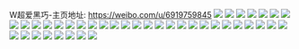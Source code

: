 W超爱黑巧-主页地址: https://weibo.com/u/6919759845 
![](https://wx4.sinaimg.cn/mw2000/007yiBDLly1h9funuaxj6j30u0140445.jpg) 
![](https://wx4.sinaimg.cn/mw2000/007yiBDLly1h9funv40gfj30u0140103.jpg) 
![](https://wx4.sinaimg.cn/mw2000/007yiBDLly1h9funuoxk3j30u01407a0.jpg) 
![](https://wx4.sinaimg.cn/mw2000/007yiBDLly1h9funvnt4vj30u013z7ba.jpg) 
![](https://wx4.sinaimg.cn/mw2000/007yiBDLly1h9funtza8qj31400u040p.jpg) 
![](https://wx4.sinaimg.cn/mw2000/007yiBDLly1h9funw1l6mj30u014043c.jpg) 
![](https://wx4.sinaimg.cn/mw2000/007yiBDLly1h9fup9vyqqj30u0140aif.jpg) 
![](https://wx4.sinaimg.cn/mw2000/007yiBDLly1h9funwnbpwj30u013zwqp.jpg) 
![](https://wx4.sinaimg.cn/mw2000/007yiBDLly1h9funx4zg6j30u0140drp.jpg) 
![](https://wx4.sinaimg.cn/mw2000/007yiBDLly1h8aux7g34hj32c0340hdu.jpg) 
![](https://wx4.sinaimg.cn/mw2000/007yiBDLly1h8auwkx5xrj31qw2bve81.jpg) 
![](https://wx4.sinaimg.cn/mw2000/007yiBDLly1h8aux19hk9j32c0340e82.jpg) 
![](https://wx4.sinaimg.cn/mw2000/007yiBDLly1h8aux2qvpxj32c0340b2a.jpg) 
![](https://wx4.sinaimg.cn/mw2000/007yiBDLly1h8auwjtipbj32c0340hdt.jpg) 
![](https://wx4.sinaimg.cn/mw2000/007yiBDLly1h8aux57dk3j32c0340npe.jpg) 
![](https://wx4.sinaimg.cn/mw2000/007yiBDLly1h8auwpeo9bj32c03407wi.jpg) 
![](https://wx4.sinaimg.cn/mw2000/007yiBDLly1h8auwzmhdnj32c0340hdv.jpg) 
![](https://wx4.sinaimg.cn/mw2000/007yiBDLly1h8auwmic71j32c0340npd.jpg) 
![](https://wx4.sinaimg.cn/mw2000/007yiBDLly1h5qzyfy3x2j326t2x3hdv.jpg) 
![](https://wx4.sinaimg.cn/mw2000/007yiBDLly1h5qzykt9d4j319b1of1iw.jpg) 
![](https://wx4.sinaimg.cn/mw2000/007yiBDLly1h5qzyct4exj32c03401l1.jpg) 
![](https://wx4.sinaimg.cn/mw2000/007yiBDLly1h5qzyqjmbxj31yf2lx7wi.jpg) 
![](https://wx4.sinaimg.cn/mw2000/007yiBDLly1h5qzz4v9rhj32c0340b2d.jpg) 
![](https://wx4.sinaimg.cn/mw2000/007yiBDLly1h5qzyxg6j5j32c0340x6r.jpg) 
![](https://wx4.sinaimg.cn/mw2000/007yiBDLly1h3ek5wgeymj32582uy4qq.jpg) 
![](https://wx4.sinaimg.cn/mw2000/007yiBDLly1h3ek5x660rj31sc2dsb29.jpg) 
![](https://wx4.sinaimg.cn/mw2000/007yiBDLly1h3ek5xvtqcj322w2rv4qq.jpg) 
![](https://wx4.sinaimg.cn/mw2000/007yiBDLly1h3ek5z4euej31wy2jxb2a.jpg) 
![](https://wx4.sinaimg.cn/mw2000/007yiBDLly1h3ek60900yj31y62lkb2a.jpg) 
![](https://wx4.sinaimg.cn/mw2000/007yiBDLly1h3ek5vj437j32c03407wi.jpg) 
![](https://wx4.sinaimg.cn/mw2000/007yiBDLly1h3ek6186gyj32c03401ky.jpg) 
![](https://wx4.sinaimg.cn/mw2000/007yiBDLly1h3ek64vc75j33402c0kjl.jpg) 
![](https://wx4.sinaimg.cn/mw2000/007yiBDLly1h3ek693gxzj325y2vxx6p.jpg) 
![](https://wx4.sinaimg.cn/mw2000/007yiBDLly1h3ek66guy8j32c0340x6r.jpg) 
![](https://wx4.sinaimg.cn/mw2000/007yiBDLly1gx8scvcxifj30n40uv43e.jpg) 
![](https://wx4.sinaimg.cn/mw2000/007yiBDLly1gx8sd0amhhj31410u010v.jpg) 
![](https://wx4.sinaimg.cn/mw2000/007yiBDLly1gx8scwmkkyj30u0140jzr.jpg) 
![](https://wx4.sinaimg.cn/mw2000/007yiBDLly1gx8sd51c7ej30u0140gti.jpg) 
![](https://wx4.sinaimg.cn/mw2000/007yiBDLly1gx8scy1zpwj30u0140117.jpg) 
![](https://wx4.sinaimg.cn/mw2000/007yiBDLly1gx8sd3s032j30u014010e.jpg) 
